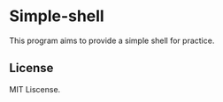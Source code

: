 Simple-shell
===

This program aims to provide a simple shell for practice. 

License
---

MIT Liscense.
